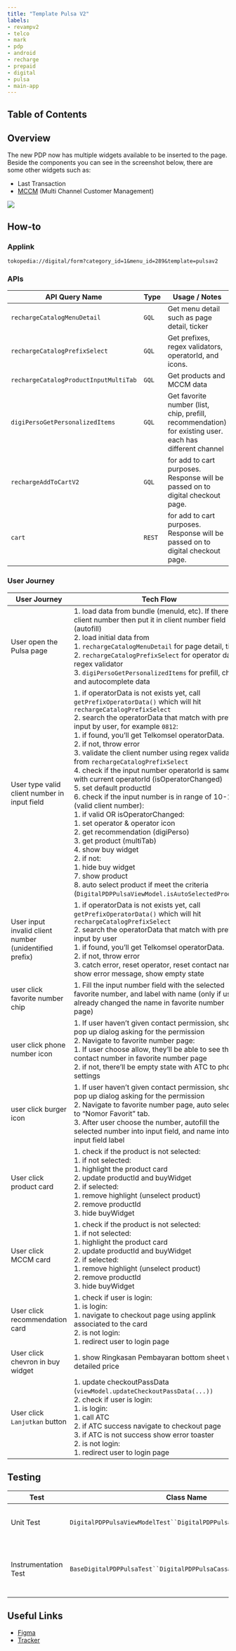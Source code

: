```yaml
---
title: "Template Pulsa V2"
labels:
- revampv2
- telco
- mark
- pdp
- android
- recharge
- prepaid
- digital
- pulsa
- main-app
---
```

## Table of Contents

<!--toc-->

## Overview

The new PDP now has multiple widgets available to be inserted to the page. Beside the components you can see in the screenshot below, there are some other widgets such as:

- Last Transaction
- [MCCM](/wiki/spaces/PA/pages/1788913609/Recharge+MCCM) (Multi Channel Customer Management)

![](../res/pulsav2/Screen%20Shot%202023-03-20%20at%2012.03.52.png)

## How-to

### Applink

`tokopedia://digital/form?category_id=1&menu_id=289&template=pulsav2`

### APIs



| **API Query Name** | **Type** | **Usage / Notes** | **Cache** |
| --- | --- | --- | --- |
| `rechargeCatalogMenuDetail` | `GQL` | Get menu detail such as page detail, ticker | 5 mins |
| `rechargeCatalogPrefixSelect` | `GQL` | Get prefixes, regex validators, operatorId, and icons. | 10 mins |
| `rechargeCatalogProductInputMultiTab` | `GQL` | Get products and MCCM data | - |
| `digiPersoGetPersonalizedItems` | `GQL` | Get favorite number (list, chip, prefill, recommendation) for existing user. each has different channel | - |
| `rechargeAddToCartV2` | `GQL` | for add to cart purposes. Response will be passed on to digital checkout page. | - |
| `cart` | `REST` | for add to cart purposes. Response will be passed on to digital checkout page. | - |

### User Journey



| **User Journey** | **Tech Flow**                                                                                                                                                                                                                                                                                                                                                                                                                                                                                                                                                                                                                                                                                                                                                                                                                                                                                                                                       | **Screenshot** |
| --- |-----------------------------------------------------------------------------------------------------------------------------------------------------------------------------------------------------------------------------------------------------------------------------------------------------------------------------------------------------------------------------------------------------------------------------------------------------------------------------------------------------------------------------------------------------------------------------------------------------------------------------------------------------------------------------------------------------------------------------------------------------------------------------------------------------------------------------------------------------------------------------------------------------------------------------------------------------| --- |
| User open the Pulsa page | 1. load data from bundle (menuId, etc). If there’s client number then put it in client number field (autofill)<br/>2. load initial data from <br/>	1. `rechargeCatalogMenuDetail` for page detail, ticker<br/>	2. `rechargeCatalogPrefixSelect` for operator data, regex validator<br/>	3. `digiPersoGetPersonalizedItems` for prefill, chips, and autocomplete data<br/>                                                                                                                                                                                                                                                                                                                                                                                                                                                                                                                                                                           | ![](../res/pulsav2/Screen%20Shot%202023-03-20%20at%2015.43.43.png)<br/> |
| User type valid client number in input field | 1. if operatorData is not exists yet, call `getPrefixOperatorData()` which will hit `rechargeCatalogPrefixSelect`<br/>2. search the operatorData that match with prefix input by user, for example `0812`:<br/>	1. if found, you’ll get Telkomsel operatorData.<br/>	2. if not, throw error<br/>3. validate the client number using regex validator from `rechargeCatalogPrefixSelect`<br/>4. check if the input number operatorId is same with current operatorId (isOperatorChanged)<br/>5. set default productId<br/>6. check if the input number is in range of 10-14 (valid client number):<br/>	1. if valid OR isOperatorChanged:<br/>		1. set operator & operator icon<br/>		2. get recommendation (digiPerso)<br/>		3. get product (multiTab)<br/>		4. show buy widget<br/>	2. if not:<br/>		1. hide buy widget<br/>7. show product<br/>8. auto select product if meet the criteria (`DigitalPDPPulsaViewModel.isAutoSelectedProduct`)<br/> | ![](../res/pulsav2/Screen%20Shot%202023-03-20%20at%2016.13.38.png)<br/> |
| User input invalid client number (unidentified prefix) | 1. if operatorData is not exists yet, call `getPrefixOperatorData()` which will hit `rechargeCatalogPrefixSelect`<br/>2. search the operatorData that match with prefix input by user<br/>	1. if found, you’ll get Telkomsel operatorData.<br/>	2. if not, throw error<br/>3. catch error, reset operator, reset contact name, show error message, show empty state<br/>                                                                                                                                                                                                                                                                                                                                                                                                                                                                                                                                                                            | ![](../res/pulsav2/Screen%20Shot%202023-03-20%20at%2016.14.50.png)<br/> |
| user click favorite number chip | 1. Fill the input number field with the selected favorite number, and label with name (only if user already changed the name in favorite number page)<br/>                                                                                                                                                                                                                                                                                                                                                                                                                                                                                                                                                                                                                                                                                                                                                                                          | ![](../res/pulsav2/Screen%20Shot%202023-03-20%20at%2016.19.00.png)<br/> |
| user click phone number icon | 1. If user haven’t given contact permission, show pop up dialog asking for the permission<br/>2. Navigate to favorite number page:<br/>	1. If user choose allow, they’ll be able to see their contact number in favorite number page<br/>	2. if not, there’ll be empty state with ATC to phone settings<br/>                                                                                                                                                                                                                                                                                                                                                                                                                                                                                                                                                                                                                                        | ![](../res/pulsav2/Screen%20Shot%202023-03-20%20at%2016.19.00.png)<br/>![](../res/pulsav2/Screen%20Shot%202023-03-20%20at%2016.19.43.png)<br/>![](../res/pulsav2/Screen%20Shot%202023-03-20%20at%2016.20.23.png)<br/> |
| user click burger icon | 1. If user haven’t given contact permission, show pop up dialog asking for the permission<br/>2. Navigate to favorite number page, auto selected to “Nomor Favorit” tab.<br/>3. After user choose the number, autofill the selected number into input field, and name into input field label<br/>                                                                                                                                                                                                                                                                                                                                                                                                                                                                                                                                                                                                                                                   | ![](../res/pulsav2/Screen%20Shot%202023-03-20%20at%2016.19.43.png)<br/>![](../res/pulsav2/Screen%20Shot%202023-03-20%20at%2016.29.11.png)<br/> |
| User click product card  | 1. check if the product is not selected:<br/>	1. if not selected:<br/>		1. highlight the product card<br/>		2. update productId and buyWidget<br/>	2. if selected:<br/>		1. remove highlight (unselect product)<br/>		2. remove productId<br/>		3. hide buyWidget<br/>                                                                                                                                                                                                                                                                                                                                                                                                                                                                                                                                                                                                                                                                              | ![](../res/pulsav2/Screen%20Shot%202023-03-20%20at%2016.30.22.png)<br/> |
| User click MCCM card | 1. check if the product is not selected:<br/>	1. if not selected:<br/>		1. highlight the product card<br/>		2. update productId and buyWidget<br/>	2. if selected:<br/>		1. remove highlight (unselect product)<br/>		2. remove productId<br/>		3. hide buyWidget<br/>                                                                                                                                                                                                                                                                                                                                                                                                                                                                                                                                                                                                                                                                              | ![](../res/pulsav2/Screen%20Shot%202023-03-20%20at%2016.53.26.png)<br/> |
| User click recommendation card | 1. check if user is login:<br/>	1. is login:<br/>		1. navigate to checkout page using applink associated to the card<br/>	2. is not login:<br/>		1. redirect user to login page<br/>                                                                                                                                                                                                                                                                                                                                                                                                                                                                                                                                                                                                                                                                                                                                                                | ![](../res/pulsav2/Screen%20Shot%202023-03-20%20at%2016.55.06.png)<br/> |
| User click chevron in buy widget | 1. show Ringkasan Pembayaran bottom sheet with detailed price<br/>                                                                                                                                                                                                                                                                                                                                                                                                                                                                                                                                                                                                                                                                                                                                                                                                                                                                                  | ![](../res/pulsav2/Screen%20Shot%202023-03-20%20at%2016.36.05.png)<br/>![](../res/pulsav2/Screen%20Shot%202023-03-20%20at%2016.36.59.png)<br/> |
| User click `Lanjutkan` button | 1. update checkoutPassData (`viewModel.updateCheckoutPassData(...))`<br/>2. check if user is login:<br/>	1. is login:<br/>		1. call ATC<br/>		2. if ATC success navigate to checkout page<br/>		3. if ATC is not success show error toaster<br/>	2. is not login:<br/>		1. redirect user to login page<br/>                                                                                                                                                                                                                                                                                                                                                                                                                                                                                                                                                                                                                                         | ![](../res/pulsav2/Screen%20Shot%202023-03-20%20at%2016.36.05.png)<br/> |

## Testing



| **Test** | **Class Name** | **Notes** |
| --- | --- | --- |
| Unit Test | `DigitalPDPPulsaViewModelTest``DigitalPDPPulsaViewModelTestFixture` | We use `Fixture` to contain all mock, validation/assertion logics so it’ll be more readable in the actual test class |
| Instrumentation Test | `BaseDigitalPDPPulsaTest``DigitalPDPPulsaCassavaTest` | We use `Base` as an abstract class to contain all espresso logics, and we expect there’ll be `CassavaTest` and `UiTest` for each PDP `Base`.Local Cassava`digital_pdp_pulsa.json` |

## Useful Links

- [Figma](https://www.figma.com/file/O2ztGn39sOaZFn7kCTFWTR/%5BUI---M%5D-DG-PDP-Revamp-Q4-2021?t=W4vEmNbDVT2exSDY-6)
- [Tracker](https://mynakama.tokopedia.com/datatracker/requestdetail/view/2496)
